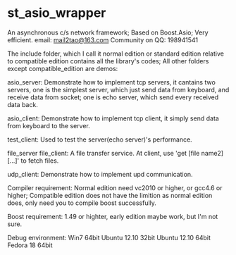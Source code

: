 st_asio_wrapper
===============

An asynchronous c/s network framework; Based on Boost.Asio; Very efficient.
email: mail2tao@163.com
Community on QQ: 198941541

The include folder, which I call it normal edition or standard edition relative to compatible edition
contains all the library's codes;
All other folders except compatible_edition are demos:

asio_server:
Demonstrate how to implement tcp servers, it cantains two servers, one is the simplest server,
which just send data from keyboard, and receive data from socket;
one is echo server, which send every received data back.

asio_client:
Demonstrate how to implement tcp client, it simply send data from keyboard to the server.

test_client:
Used to test the server(echo server)'s performance.

file_server file_client:
A file transfer service. At client, use 'get <file name1> [file name2] [...]' to fetch files.

udp_client:
Demonstrate how to implement upd communication.

Compiler requirement:
Normal edition need vc2010 or higher, or gcc4.6 or higher;
Compatible edition does not have the limition as normal edition does, only need you to compile boost successfully.

Boost requirement:
1.49 or highter, early edition maybe work, but I'm not sure.

Debug environment:
Win7 64bit
Ubuntu 12.10 32bit
Ubuntu 12.10 64bit
Fedora 18 64bit
